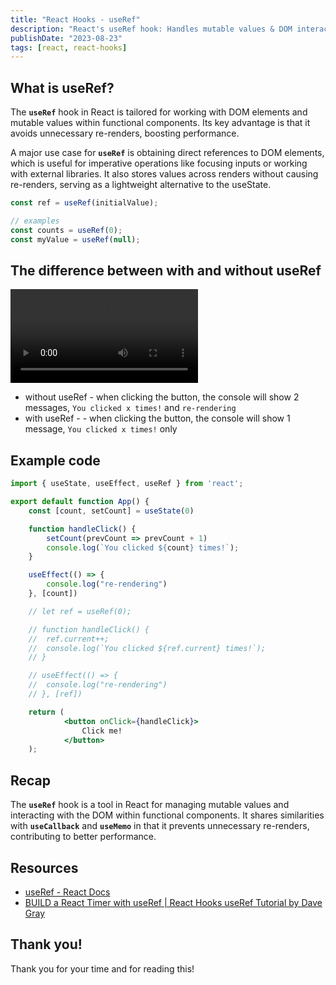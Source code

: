 ```yaml
---
title: "React Hooks - useRef"
description: "React's useRef hook: Handles mutable values & DOM interaction, curbs re-renders, boosts performance."
publishDate: "2023-08-23"
tags: [react, react-hooks]
---
```


## What is useRef?

The **`useRef`** hook in React is tailored for working with DOM elements and mutable values within functional components. Its key advantage is that it avoids unnecessary re-renders, boosting performance.

A major use case for **`useRef`** is obtaining direct references to DOM elements, which is useful for imperative operations like focusing inputs or working with external libraries. It also stores values across renders without causing re-renders, serving as a lightweight alternative to the useState.

```jsx
const ref = useRef(initialValue);

// examples
const counts = useRef(0);
const myValue = useRef(null);
```

## The difference between with and without useRef

<video src="https://github.com/victoriacheng15/victoriacheng15.vercel.app/assets/35031228/816a6e48-557f-45c8-bbc2-0f57ca007080" controls="controls" style="max-width: 730px;">
</video>

- without useRef - when clicking the button, the console will show 2 messages, `You clicked x times!` and `re-rendering`
- with useRef - - when clicking the button, the console will show 1 message, `You clicked x times!` only

## Example code

```jsx
import { useState, useEffect, useRef } from 'react';

export default function App() {
	const [count, setCount] = useState(0)

	function handleClick() {
		setCount(prevCount => prevCount + 1)
		console.log(`You clicked ${count} times!`);
	}

	useEffect(() => {
		console.log("re-rendering")
	}, [count])

	// let ref = useRef(0);

	// function handleClick() {
	// 	ref.current++;
	// 	console.log(`You clicked ${ref.current} times!`);
	// }

	// useEffect(() => {
	// 	console.log("re-rendering")
	// }, [ref])

	return (
			<button onClick={handleClick}>
				Click me!
			</button>
	);
```

## Recap

The **`useRef`** hook is a tool in React for managing mutable values and interacting with the DOM within functional components. It shares similarities with **`useCallback`** and **`useMemo`** in that it prevents unnecessary re-renders, contributing to better performance.

## Resources

- [useRef - React Docs](https://react.dev/reference/react/useRef)
- [BUILD a React Timer with useRef | React Hooks useRef Tutorial by Dave Gray](https://www.youtube.com/watch?v=s6UAuFzL308)

## Thank you!

Thank you for your time and for reading this!
